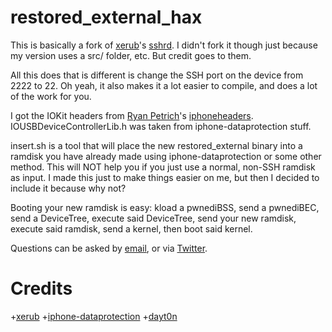 restored_external_hax
=====================

This is basically a fork of [xerub](https://twitter.com/xerub)'s [sshrd](https://github.com/xerub/sshrd). I didn't fork it though just because my version uses a src/ folder, etc. But credit goes to them.

All this does that is different is change the SSH port on the device from 2222 to 22. Oh yeah, it also makes it a lot easier to compile, and does a lot of the work for you.

I got the IOKit headers from [Ryan Petrich](https://twitter.com/rpetrich)'s [iphoneheaders](https://github.com/rpetrich/iphoneheaders). IOUSBDeviceControllerLib.h was taken from iphone-dataprotection stuff.

insert.sh is a tool that will place the new restored_external binary into a ramdisk you have already made using iphone-dataprotection or some other method. This will NOT help you if you just use a normal, non-SSH ramdisk as input. I made this just to make things easier on me, but then I decided to include it because why not?

Booting your new ramdisk is easy: kload a pwnediBSS, send a pwnediBEC, send a DeviceTree, execute said DeviceTree, send your new ramdisk, execute said ramdisk, send a kernel, then boot said kernel.

Questions can be asked by [email](mailto:dayt0n@dayt0n.com), or via [Twitter](https://twitter.com/daytonhasty).

Credits
=======
+[xerub](https://twitter.com/xerub)
+[iphone-dataprotection](https://github.com/dayt0n/iphone-dataprotection)
+[dayt0n](https://twitter.com/daytonhasty)
